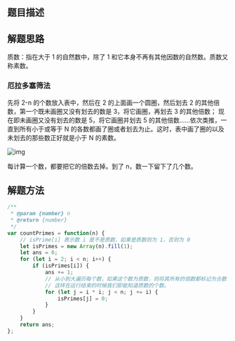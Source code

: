 ## 题目描述

## 解题思路

质数：指在大于 1 的自然数中，除了 1 和它本身不再有其他因数的自然数。质数又称素数。

### 厄拉多塞筛法

先将 2-n 的个数放入表中，然后在 2 的上面画一个圆圈，然后划去 2 的其他倍数，第一个既未画圈又没有划去的数是 3，将它画圈，再划去 3 的其他倍数；
现在即未画圈又没有划去的数是 5，将它画圈并划去 5 的其他倍数......依次类推，一直到所有小于或等于 N 的各数都画了圈或者划去为止。这时，表中画了圈的以及未划去的那些数正好就是小于 N 的素数。

![img](https://cdn.suisuijiang.com/ImageMessage/5adad39555703565e79040fa_1589090399702.gif)

每计算一个数，都要把它的倍数去掉。到了 n，数一下留下了几个数。

## 解题方法

```js
/**
 * @param {number} n
 * @return {number}
 */
var countPrimes = function(n) {
    // isPrime[i] 表示数 i 是不是质数，如果是质数则为 1，否则为 0
    let isPrimes = new Array(n).fill(1);
    let ans = 0;
    for (let i = 2; i < n; i++) {
        if (isPrimes[i]) {
            ans += 1;
            // 从小到大遍历每个数，如果这个数为质数，则将其所有的倍数都标记为合数（除了该质数本身）即 00
            // 这样在运行结束的时候我们即能知道质数的个数。
            for (let j = i * i; j < n; j += i) {
                isPrimes[j] = 0;
            }
        }
    }
    return ans;
};
```
